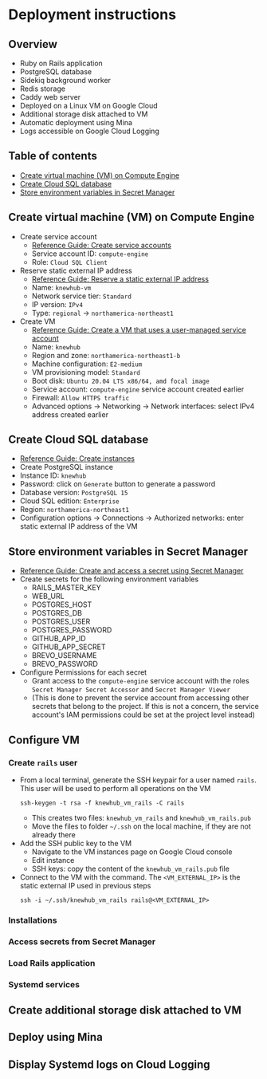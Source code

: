 # Deployment instructions

## Overview

* Ruby on Rails application
* PostgreSQL database
* Sidekiq background worker
* Redis storage
* Caddy web server
* Deployed on a Linux VM on Google Cloud
* Additional storage disk attached to VM
* Automatic deployment using Mina
* Logs accessible on Google Cloud Logging

## Table of contents

* [Create virtual machine (VM) on Compute Engine](#create-virtual-machine-vm-on-compute-engine)
* [Create Cloud SQL database](#create-cloud-sql-database)
* [Store environment variables in Secret Manager](#store-environment-variables-in-secret-manager)

## Create virtual machine (VM) on Compute Engine

* Create service account
    * [Reference Guide: Create service accounts](https://cloud.google.com/iam/docs/service-accounts-create)
    * Service account ID: `compute-engine`
    * Role: `Cloud SQL Client`
* Reserve static external IP address
    * [Reference Guide: Reserve a static external IP address](https://cloud.google.com/compute/docs/ip-addresses/reserve-static-external-ip-address)
    * Name: `knewhub-vm`
    * Network service tier: `Standard`
    * IP version: `IPv4`
    * Type: `regional` -> `northamerica-northeast1`
* Create VM
    * [Reference Guide: Create a VM that uses a user-managed service account](https://cloud.google.com/compute/docs/access/create-enable-service-accounts-for-instances)
    * Name: `knewhub`
    * Region and zone: `northamerica-northeast1-b`
    * Machine configuration: `E2-medium`
    * VM provisioning model: `Standard`
    * Boot disk: `Ubuntu 20.04 LTS x86/64, amd focal image`
    * Service account: `compute-engine` service account created earlier
    * Firewall: `Allow HTTPS traffic`
    * Advanced options -> Networking -> Network interfaces: select IPv4 address created earlier

## Create Cloud SQL database

* [Reference Guide: Create instances](https://cloud.google.com/sql/docs/postgres/create-instance)
* Create PostgreSQL instance
* Instance ID: `knewhub`
* Password: click on `Generate` button to generate a password
* Database version: `PostgreSQL 15`
* Cloud SQL edition: `Enterprise`
* Region: `northamerica-northeast1`
* Configuration options -> Connections -> Authorized networks: enter static external IP address of the VM

## Store environment variables in Secret Manager

* [Reference Guide: Create and access a secret using Secret Manager](https://cloud.google.com/secret-manager/docs/create-secret-quickstart)
* Create secrets for the following environment variables
    * RAILS_MASTER_KEY
    * WEB_URL
    * POSTGRES_HOST
    * POSTGRES_DB
    * POSTGRES_USER
    * POSTGRES_PASSWORD
    * GITHUB_APP_ID
    * GITHUB_APP_SECRET
    * BREVO_USERNAME
    * BREVO_PASSWORD
* Configure Permissions for each secret
    * Grant access to the `compute-engine` service account with the roles `Secret Manager Secret Accessor` and `Secret Manager Viewer`
    * (This is done to prevent the service account from accessing other secrets that belong to the project. If this is not a concern, the service account's IAM permissions could be set at the project level instead)

## Configure VM

### Create `rails` user

* From a local terminal, generate the SSH keypair for a user named `rails`. This user will be used to perform all operations on the VM
    ```
    ssh-keygen -t rsa -f knewhub_vm_rails -C rails
    ```
    * This creates two files: `knewhub_vm_rails` and `knewhub_vm_rails.pub`
    * Move the files to folder `~/.ssh` on the local machine, if they are not already there
* Add the SSH public key to the VM
    * Navigate to the VM instances page on Google Cloud console
    * Edit instance
    * SSH keys: copy the content of the `knewhub_vm_rails.pub` file
* Connect to the VM with the command. The `<VM_EXTERNAL_IP>` is the static external IP used in previous steps
    ```
    ssh -i ~/.ssh/knewhub_vm_rails rails@<VM_EXTERNAL_IP>
    ```

### Installations
### Access secrets from Secret Manager
### Load Rails application
### Systemd services


## Create additional storage disk attached to VM

## Deploy using Mina

## Display Systemd logs on Cloud Logging
